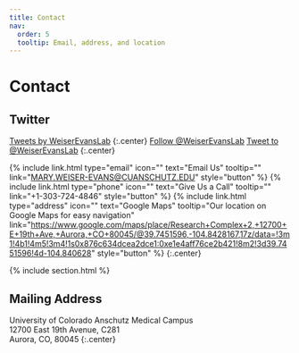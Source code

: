 ```yaml
---
title: Contact
nav:
  order: 5
  tooltip: Email, address, and location
---
```


# <i class="fas fa-envelope"></i>Contact
## <i class="fas fa-feather-alt"></i>Twitter

<!-- Twitter embeds from https://publish.twitter.com/ -->

<a class="twitter-timeline" data-width="400" data-height="400" href="https://twitter.com/WeiserEvansLab?ref_src=twsrc%5Etfw">Tweets by WeiserEvansLab</a> <script async src="https://platform.twitter.com/widgets.js" charset="utf-8"></script>
{:.center}
<a href="https://twitter.com/WeiserEvansLab?ref_src=twsrc%5Etfw" class="twitter-follow-button" data-show-count="false">Follow @WeiserEvansLab</a><script async src="https://platform.twitter.com/widgets.js" charset="utf-8"></script>
<a href="https://twitter.com/intent/tweet?screen_name=WeiserEvansLab&ref_src=twsrc%5Etfw" class="twitter-mention-button" data-show-count="false">Tweet to @WeiserEvansLab</a><script async src="https://platform.twitter.com/widgets.js" charset="utf-8"></script>
{:.center}

{%
  include link.html
  type="email"
  icon=""
  text="Email Us"
  tooltip=""
  link="MARY.WEISER-EVANS@CUANSCHUTZ.EDU"
  style="button"
%}
{%
  include link.html
  type="phone"
  icon=""
  text="Give Us a Call"
  tooltip=""
  link="+1-303-724-4846"
  style="button"
%}
{%
  include link.html
  type="address"
  icon=""
  text="Google Maps"
  tooltip="Our location on Google Maps for easy navigation"
  link="https://www.google.com/maps/place/Research+Complex+2,+12700+E+19th+Ave,+Aurora,+CO+80045/@39.7451596,-104.8428167,17z/data=!3m1!4b1!4m5!3m4!1s0x876c634dcea2dce1:0xe1e4aff76ce2b421!8m2!3d39.7451596!4d-104.840628"
  style="button"
%}
{:.center}

{% include section.html %}

## <i class="fas fa-mail-bulk"></i>Mailing Address

University of Colorado Anschutz Medical Campus<br>
12700 East 19th Avenue, C281<br>
Aurora, CO, 80045
{:.center}
